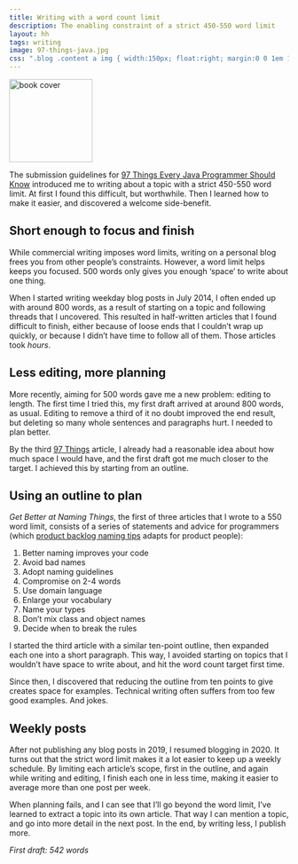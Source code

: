 ```yaml
---
title: Writing with a word count limit
description: The enabling constraint of a strict 450-550 word limit
layout: hh
tags: writing
image: 97-things-java.jpg
css: ".blog .content a img { width:150px; float:right; margin:0 0 1em 1em; }"
---
```


<a href="http://shop.oreilly.com/product/0636920048824.do" title="97 Things Every Java Programmer Should Know">
<img src="97-things-java.jpg" alt="book cover" style="width:150px"></a>

The submission guidelines for 
[97 Things Every Java Programmer Should Know](http://shop.oreilly.com/product/0636920048824.do)
introduced me to writing about a topic with a strict 450-550 word limit.
At first I found this difficult, but worthwhile.
Then I learned how to make it easier, and discovered a welcome side-benefit.

## Short enough to focus and finish

While commercial writing imposes word limits, writing on a personal blog frees you from other people’s constraints.
However, a word limit helps keeps you focused.
500 words only gives you enough ‘space’ to write about one thing.

When I started writing weekday blog posts in July 2014, I often ended up with around 800 words, as a result of starting on a topic and following threads that I uncovered.
This resulted in half-written articles that I found difficult to finish, either because of loose ends that I couldn’t wrap up quickly, or because I didn’t have time to follow all of them.
Those articles took _hours_.

## Less editing, more planning

More recently, aiming for 500 words gave me a new problem: editing to length.
The first time I tried this, my first draft arrived at around 800 words, as usual.
Editing to remove a third of it no doubt improved the end result, but deleting so many whole sentences and paragraphs hurt.
I needed to plan better.

By the third [97 Things](https://medium.com/97-things) article, I already had a reasonable idea about how much space I would have, and the first draft got me much closer to the target.
I achieved this by starting from an outline.

## Using an outline to plan

_Get Better at Naming Things_, 
the first of three articles that I wrote to a 550 word limit,
consists of a series of statements and advice for programmers (which
[product backlog naming tips](product-backlog-naming-tips) adapts for product people):

1. Better naming improves your code
2. Avoid bad names
3. Adopt naming guidelines
4. Compromise on 2-4 words
5. Use domain language
6. Enlarge your vocabulary
7. Name your types
8. Don’t mix class and object names
9. Decide when to break the rules

I started the third article with a similar ten-point outline, then expanded each one into a short paragraph.
This way, I avoided starting on topics that I wouldn’t have space to write about, and hit the word count target first time.

Since then, I discovered that reducing the outline from ten points to give creates space for examples.
Technical writing often suffers from too few good examples.
And jokes.

## Weekly posts

After not publishing any blog posts in 2019, I resumed blogging in 2020.
It turns out that the strict word limit makes it a lot easier to keep up a weekly schedule.
By limiting each article’s scope, first in the outline, and again while writing and editing, I finish each one in less time, making it easier to average more than one post per week.

When planning fails, and I can see that I’ll go beyond the word limit, I’ve learned to extract a topic into its own article.
That way I can mention a topic, and go into more detail in the next post.
In the end, by writing less, I publish more.

_First draft: 542 words_
